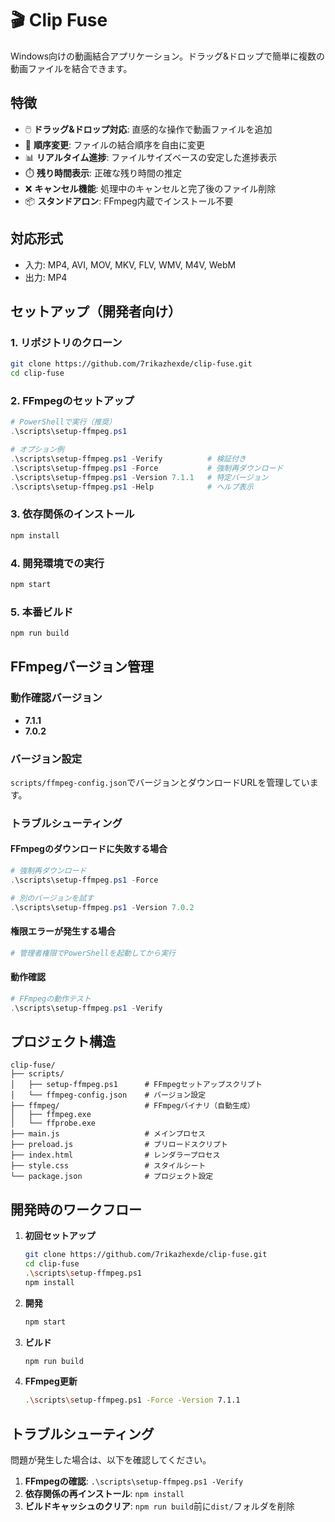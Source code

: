 # 🎬 Clip Fuse

Windows向けの動画結合アプリケーション。ドラッグ&ドロップで簡単に複数の動画ファイルを結合できます。

## 特徴

- 🖱️ **ドラッグ&ドロップ対応**: 直感的な操作で動画ファイルを追加
- 🔄 **順序変更**: ファイルの結合順序を自由に変更
- 📊 **リアルタイム進捗**: ファイルサイズベースの安定した進捗表示
- ⏱️ **残り時間表示**: 正確な残り時間の推定
- ❌ **キャンセル機能**: 処理中のキャンセルと完了後のファイル削除
- 📦 **スタンドアロン**: FFmpeg内蔵でインストール不要

## 対応形式

- 入力: MP4, AVI, MOV, MKV, FLV, WMV, M4V, WebM
- 出力: MP4

## セットアップ（開発者向け）

### 1. リポジトリのクローン

```bash
git clone https://github.com/7rikazhexde/clip-fuse.git
cd clip-fuse
```

### 2. FFmpegのセットアップ

```powershell
# PowerShellで実行（推奨）
.\scripts\setup-ffmpeg.ps1

# オプション例
.\scripts\setup-ffmpeg.ps1 -Verify          # 検証付き
.\scripts\setup-ffmpeg.ps1 -Force           # 強制再ダウンロード
.\scripts\setup-ffmpeg.ps1 -Version 7.1.1   # 特定バージョン
.\scripts\setup-ffmpeg.ps1 -Help            # ヘルプ表示
```

### 3. 依存関係のインストール

```bash
npm install
```

### 4. 開発環境での実行

```bash
npm start
```

### 5. 本番ビルド

```bash
npm run build
```

## FFmpegバージョン管理

### 動作確認バージョン

- **7.1.1** 
- **7.0.2**

### バージョン設定
`scripts/ffmpeg-config.json`でバージョンとダウンロードURLを管理しています。

### トラブルシューティング

#### FFmpegのダウンロードに失敗する場合

```powershell
# 強制再ダウンロード
.\scripts\setup-ffmpeg.ps1 -Force

# 別のバージョンを試す
.\scripts\setup-ffmpeg.ps1 -Version 7.0.2
```

#### 権限エラーが発生する場合

```powershell
# 管理者権限でPowerShellを起動してから実行
```

#### 動作確認

```powershell
# FFmpegの動作テスト
.\scripts\setup-ffmpeg.ps1 -Verify
```

## プロジェクト構造

```
clip-fuse/
├── scripts/
│   ├── setup-ffmpeg.ps1      # FFmpegセットアップスクリプト
│   └── ffmpeg-config.json    # バージョン設定
├── ffmpeg/                   # FFmpegバイナリ（自動生成）
│   ├── ffmpeg.exe
│   └── ffprobe.exe
├── main.js                   # メインプロセス
├── preload.js                # プリロードスクリプト
├── index.html                # レンダラープロセス
├── style.css                 # スタイルシート
└── package.json              # プロジェクト設定
```

## 開発時のワークフロー

1. **初回セットアップ**

   ```bash
   git clone https://github.com/7rikazhexde/clip-fuse.git
   cd clip-fuse
   .\scripts\setup-ffmpeg.ps1
   npm install
   ```

2. **開発**

   ```bash
   npm start
   ```

3. **ビルド**

   ```bash
   npm run build
   ```

4. **FFmpeg更新**

   ```bash
   .\scripts\setup-ffmpeg.ps1 -Force -Version 7.1.1
   ```

## トラブルシューティング

問題が発生した場合は、以下を確認してください。

1. **FFmpegの確認**: `.\scripts\setup-ffmpeg.ps1 -Verify`
2. **依存関係の再インストール**: `npm install`
3. **ビルドキャッシュのクリア**: `npm run build`前に`dist/`フォルダを削除
